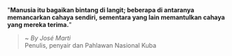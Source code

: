 "**Manusia itu bagaikan bintang di langit; beberapa di antaranya memancarkan cahaya sendiri, sementara yang lain memantulkan cahaya yang mereka terima.**"

> ~ _By José Marti_  
Penulis, penyair dan Pahlawan Nasional Kuba
